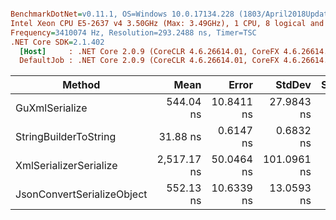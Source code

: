 ``` ini

BenchmarkDotNet=v0.11.1, OS=Windows 10.0.17134.228 (1803/April2018Update/Redstone4)
Intel Xeon CPU E5-2637 v4 3.50GHz (Max: 3.49GHz), 1 CPU, 8 logical and 4 physical cores
Frequency=3410074 Hz, Resolution=293.2488 ns, Timer=TSC
.NET Core SDK=2.1.402
  [Host]     : .NET Core 2.0.9 (CoreCLR 4.6.26614.01, CoreFX 4.6.26614.01), 64bit RyuJIT
  DefaultJob : .NET Core 2.0.9 (CoreCLR 4.6.26614.01, CoreFX 4.6.26614.01), 64bit RyuJIT


```
|                     Method |        Mean |      Error |      StdDev | Scaled | ScaledSD |  Gen 0 |  Gen 1 | Allocated |
|--------------------------- |------------:|-----------:|------------:|-------:|---------:|-------:|-------:|----------:|
|             GuXmlSerialize |   544.04 ns | 10.8411 ns |  27.9843 ns |   1.00 |     0.00 | 0.0582 |      - |     368 B |
|      StringBuilderToString |    31.88 ns |  0.6147 ns |   0.6832 ns |   0.06 |     0.00 | 0.0432 |      - |     272 B |
|     XmlSerializerSerialize | 2,517.17 ns | 50.0464 ns | 101.0961 ns |   4.64 |     0.30 | 0.6294 | 0.0038 |    3984 B |
| JsonConvertSerializeObject |   552.13 ns | 10.6339 ns |  13.0593 ns |   1.02 |     0.06 | 0.2041 |      - |    1288 B |
